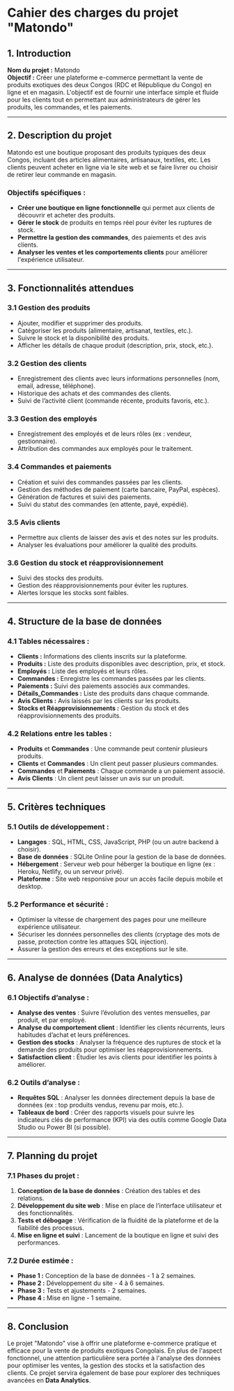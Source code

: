 # Cahier des charges du projet "Matondo"

## 1. Introduction  
**Nom du projet :** Matondo  
**Objectif :** Créer une plateforme e-commerce permettant la vente de produits exotiques des deux Congos (RDC et République du Congo) en ligne et en magasin. L'objectif est de fournir une interface simple et fluide pour les clients tout en permettant aux administrateurs de gérer les produits, les commandes, et les paiements.

---

## 2. Description du projet  
Matondo est une boutique proposant des produits typiques des deux Congos, incluant des articles alimentaires, artisanaux, textiles, etc. Les clients peuvent acheter en ligne via le site web et se faire livrer ou choisir de retirer leur commande en magasin.

### Objectifs spécifiques :
- **Créer une boutique en ligne fonctionnelle** qui permet aux clients de découvrir et acheter des produits.
- **Gérer le stock** de produits en temps réel pour éviter les ruptures de stock.
- **Permettre la gestion des commandes**, des paiements et des avis clients.
- **Analyser les ventes et les comportements clients** pour améliorer l'expérience utilisateur.

---

## 3. Fonctionnalités attendues

### 3.1 Gestion des produits
- Ajouter, modifier et supprimer des produits.
- Catégoriser les produits (alimentaire, artisanat, textiles, etc.).
- Suivre le stock et la disponibilité des produits.
- Afficher les détails de chaque produit (description, prix, stock, etc.).

### 3.2 Gestion des clients
- Enregistrement des clients avec leurs informations personnelles (nom, email, adresse, téléphone).
- Historique des achats et des commandes des clients.
- Suivi de l’activité client (commande récente, produits favoris, etc.).

### 3.3 Gestion des employés
- Enregistrement des employés et de leurs rôles (ex : vendeur, gestionnaire).
- Attribution des commandes aux employés pour le traitement.

### 3.4 Commandes et paiements
- Création et suivi des commandes passées par les clients.
- Gestion des méthodes de paiement (carte bancaire, PayPal, espèces).
- Génération de factures et suivi des paiements.
- Suivi du statut des commandes (en attente, payé, expédié).

### 3.5 Avis clients
- Permettre aux clients de laisser des avis et des notes sur les produits.
- Analyser les évaluations pour améliorer la qualité des produits.

### 3.6 Gestion du stock et réapprovisionnement
- Suivi des stocks des produits.
- Gestion des réapprovisionnements pour éviter les ruptures.
- Alertes lorsque les stocks sont faibles.

---

## 4. Structure de la base de données

### 4.1 Tables nécessaires :
- **Clients :** Informations des clients inscrits sur la plateforme.
- **Produits :** Liste des produits disponibles avec description, prix, et stock.
- **Employés :** Liste des employés et leurs rôles.
- **Commandes :** Enregistre les commandes passées par les clients.
- **Paiements :** Suivi des paiements associés aux commandes.
- **Détails_Commandes :** Liste des produits dans chaque commande.
- **Avis Clients :** Avis laissés par les clients sur les produits.
- **Stocks et Réapprovisionnements :** Gestion du stock et des réapprovisionnements des produits.

### 4.2 Relations entre les tables :
- **Produits** et **Commandes** : Une commande peut contenir plusieurs produits.
- **Clients** et **Commandes** : Un client peut passer plusieurs commandes.
- **Commandes** et **Paiements** : Chaque commande a un paiement associé.
- **Avis Clients** : Un client peut laisser un avis sur un produit.

---

## 5. Critères techniques

### 5.1 Outils de développement :
- **Langages** : SQL, HTML, CSS, JavaScript, PHP (ou un autre backend à choisir).
- **Base de données** : SQLite Online pour la gestion de la base de données.
- **Hébergement** : Serveur web pour héberger la boutique en ligne (ex : Heroku, Netlify, ou un serveur privé).
- **Plateforme** : Site web responsive pour un accès facile depuis mobile et desktop.

### 5.2 Performance et sécurité :
- Optimiser la vitesse de chargement des pages pour une meilleure expérience utilisateur.
- Sécuriser les données personnelles des clients (cryptage des mots de passe, protection contre les attaques SQL injection).
- Assurer la gestion des erreurs et des exceptions sur le site.

---

## 6. Analyse de données (Data Analytics)

### 6.1 Objectifs d’analyse :
- **Analyse des ventes** : Suivre l’évolution des ventes mensuelles, par produit, et par employé.
- **Analyse du comportement client** : Identifier les clients récurrents, leurs habitudes d’achat et leurs préférences.
- **Gestion des stocks** : Analyser la fréquence des ruptures de stock et la demande des produits pour optimiser les réapprovisionnements.
- **Satisfaction client** : Étudier les avis clients pour identifier les points à améliorer.

### 6.2 Outils d’analyse :
- **Requêtes SQL** : Analyser les données directement depuis la base de données (ex : top produits vendus, revenu par mois, etc.).
- **Tableaux de bord** : Créer des rapports visuels pour suivre les indicateurs clés de performance (KPI) via des outils comme Google Data Studio ou Power BI (si possible).

---

## 7. Planning du projet

### 7.1 Phases du projet :
1. **Conception de la base de données** : Création des tables et des relations.
2. **Développement du site web** : Mise en place de l’interface utilisateur et des fonctionnalités.
3. **Tests et débogage** : Vérification de la fluidité de la plateforme et de la fiabilité des processus.
4. **Mise en ligne et suivi** : Lancement de la boutique en ligne et suivi des performances.

### 7.2 Durée estimée :
- **Phase 1 :** Conception de la base de données - 1 à 2 semaines.
- **Phase 2 :** Développement du site - 4 à 6 semaines.
- **Phase 3 :** Tests et ajustements - 2 semaines.
- **Phase 4 :** Mise en ligne - 1 semaine.

---

## 8. Conclusion
Le projet "Matondo" vise à offrir une plateforme e-commerce pratique et efficace pour la vente de produits exotiques Congolais. En plus de l'aspect fonctionnel, une attention particulière sera portée à l'analyse des données pour optimiser les ventes, la gestion des stocks et la satisfaction des clients. Ce projet servira également de base pour explorer des techniques avancées en **Data Analytics**.
